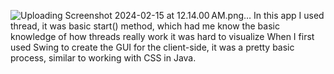 ![Uploading Screenshot 2024-02-15 at 12.14.00 AM.png…]()
In this app I used thread, it was basic start() method, which had me know the basic knowledge of how threads really work it was hard to visualize 
When I first used Swing to create the GUI for the client-side, it was a pretty basic process, similar to working with CSS in Java.
